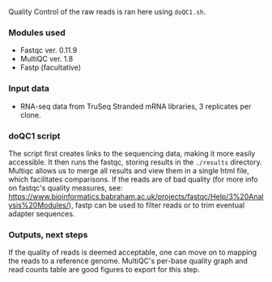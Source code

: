 Quality Control of the raw reads is ran here using `doQC1.sh`. 
### Modules used
* Fastqc ver. 0.11.9
* MultiQC ver. 1.8
* Fastp (facultative)

### Input data
* RNA-seq data from TruSeq Stranded mRNA libraries, 3 replicates per clone.

### doQC1 script
The script first creates links to the sequencing data, making it more easily accessible.
It then runs the fastqc, storing results in the `./results` directory. Multiqc allows us to merge all results and view them in a single html file, which facilitates comparisons.
If the reads are of bad quality (for more info on fastqc's quality measures, see: https://www.bioinformatics.babraham.ac.uk/projects/fastqc/Help/3%20Analysis%20Modules/), fastp can be used to filter reads or to trim eventual adapter sequences.

### Outputs, next steps
If the quality of reads is deemed acceptable, one can move on to mapping the reads to a reference genome.
MultiQC's per-base quality graph and read counts table are good figures to export for this step.
